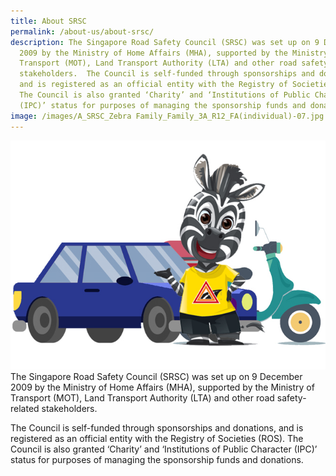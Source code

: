 ```yaml
---
title: About SRSC
permalink: /about-us/about-srsc/
description: The Singapore Road Safety Council (SRSC) was set up on 9 December
  2009 by the Ministry of Home Affairs (MHA), supported by the Ministry of
  Transport (MOT), Land Transport Authority (LTA) and other road safety-related
  stakeholders.  The Council is self-funded through sponsorships and donations,
  and is registered as an official entity with the Registry of Societies (ROS).
  The Council is also granted ‘Charity’ and ‘Institutions of Public Character
  (IPC)’ status for purposes of managing the sponsorship funds and donations.
image: /images/A_SRSC_Zebra Family_Family_3A_R12_FA(individual)-07.jpg
---
```


![](/images/hp-about-img.jpg)The Singapore Road Safety Council (SRSC) was set up on 9 December 2009 by the Ministry of Home Affairs (MHA), supported by the Ministry of Transport (MOT), Land Transport Authority (LTA) and other road safety-related stakeholders.

The Council is self-funded through sponsorships and donations, and is registered as an official entity with the Registry of Societies (ROS). The Council is also granted ‘Charity’ and ‘Institutions of Public Character (IPC)’ status for purposes of managing the sponsorship funds and donations.